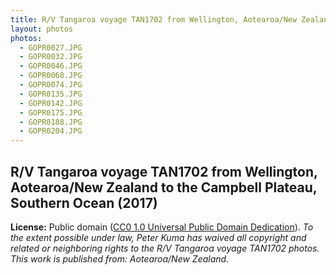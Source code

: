 ```yaml
---
title: R/V Tangaroa voyage TAN1702 from Wellington, Aotearoa/New Zealand to the Cambpell Plateau, Southern Ocean (2017)
layout: photos
photos:
  - GOPR0027.JPG
  - GOPR0032.JPG
  - GOPR0046.JPG
  - GOPR0068.JPG
  - GOPR0074.JPG
  - GOPR0135.JPG
  - GOPR0142.JPG
  - GOPR0175.JPG
  - GOPR0188.JPG
  - GOPR0204.JPG
---
```


## R/V Tangaroa voyage TAN1702 from Wellington, Aotearoa/New Zealand to the Campbell Plateau, Southern Ocean (2017)

**License:** Public domain ([CC0 1.0 Universal Public Domain Dedication](https://creativecommons.org/publicdomain/zero/1.0/)). *To the extent possible under law, Peter Kuma has waived all copyright and related or neighboring rights to the R/V Tangaroa voyage TAN1702 photos. This work is published from: Aotearoa/New Zealand.*
